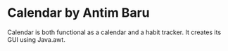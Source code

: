 # Calendar by Antim Baru

Calendar is both functional as a calendar and a habit tracker. It creates its GUI using Java.awt.